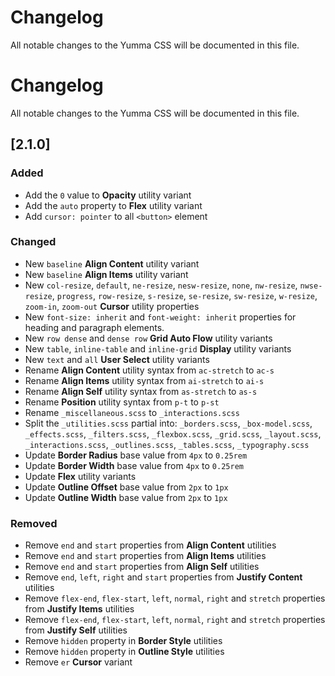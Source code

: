 # Changelog

All notable changes to the Yumma CSS will be documented in this file.

# Changelog

All notable changes to the Yumma CSS will be documented in this file.

## [2.1.0]

### Added

- Add the `0` value to **Opacity** utility variant
- Add the `auto` property to **Flex** utility variant
- Add `cursor: pointer` to all `<button>` element

### Changed

- New `baseline` **Align Content** utility variant
- New `baseline` **Align Items** utility variant
- New `col-resize`, `default`, `ne-resize`, `nesw-resize`, `none`, `nw-resize`, `nwse-resize`, `progress`, `row-resize`, `s-resize`, `se-resize`, `sw-resize`, `w-resize`, `zoom-in`, `zoom-out` **Cursor** utility properties
- New `font-size: inherit` and `font-weight: inherit` properties for heading and paragraph elements.
- New `row dense` and `dense row` **Grid Auto Flow** utility variants
- New `table`, `inline-table` and `inline-grid` **Display** utility variants
- New `text` and `all` **User Select** utility variants
- Rename **Align Content** utility syntax from `ac-stretch` to `ac-s`
- Rename **Align Items** utility syntax from `ai-stretch` to `ai-s`
- Rename **Align Self** utility syntax from `as-stretch` to `as-s`
- Rename **Position** utility syntax from `p-t` to `p-st`
- Rename `_miscellaneous.scss` to `_interactions.scss`
- Split the `_utilities.scss` partial into: `_borders.scss`, `_box-model.scss`, `_effects.scss`, `_filters.scss`, `_flexbox.scss`, `_grid.scss`, `_layout.scss`, `_interactions.scss`, `_outlines.scss`, `_tables.scss`, `_typography.scss`
- Update **Border Radius** base value from `4px` to `0.25rem`
- Update **Border Width** base value from `4px` to `0.25rem`
- Update **Flex** utility variants
- Update **Outline Offset** base value from `2px` to `1px`
- Update **Outline Width** base value from `2px` to `1px`

### Removed

- Remove `end` and `start` properties from **Align Content** utilities
- Remove `end` and `start` properties from **Align Items** utilities
- Remove `end` and `start` properties from **Align Self** utilities
- Remove `end`, `left`, `right` and `start` properties from **Justify Content** utilities
- Remove `flex-end`, `flex-start`, `left`, `normal`, `right` and `stretch` properties from **Justify Items** utilities
- Remove `flex-end`, `flex-start`, `left`, `normal`, `right` and `stretch` properties from **Justify Self** utilities
- Remove `hidden` property in **Border Style** utilities
- Remove `hidden` property in **Outline Style** utilities
- Remove `er` **Cursor** variant